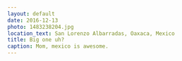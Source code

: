 ```yaml
---
layout: default
date: 2016-12-13
photo: 1483238204.jpg
location_text: San Lorenzo Albarradas, Oaxaca, Mexico
title: Big one uh?
caption: Mom, mexico is awesome.
---
```

